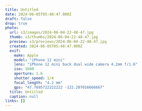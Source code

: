 ```yaml
---
title: Untitled
date: 2024-06-05T05:48:47.000Z
draft: false
drop: true
photo:
  url: s3/images/2024-06-04-22-48-47.jpg
  thumb: s3/thumbs/2024-06-04-22-48-47.jpg
  preview: s3/previews/2024-06-04-22-48-47.jpg
  created: 2024-06-05T05:48:47.000Z
  exif:
    make: Apple
    model: "iPhone 12 mini"
    lens: "iPhone 12 mini back dual wide camera 4.2mm f/1.6"
    iso: 1600
    aperture: 1.6
    shutter_speed: 1/4
    focal_length: "4.2 mm"
    gps: "47.7695722222222 -122.207016666667"
  title: Untitled
  caption: null
links: []
---
```

